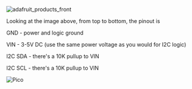 ![adafruit_products_front](https://user-images.githubusercontent.com/1426877/139553822-7956d1f8-6a90-4519-b054-26b384ef5319.jpeg)

Looking at the image above, from top to bottom, the pinout is

GND - power and logic ground

VIN - 3-5V DC (use the same power voltage as you would for I2C logic)

I2C SDA - there's a 10K pullup to VIN

I2C SCL - there's a 10K pullup to VIN

![Pico](https://user-images.githubusercontent.com/1426877/134377016-ab970d6b-3738-4b69-ad7e-c381f620e1c7.png)
